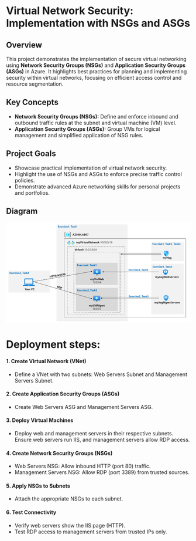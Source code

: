 # Virtual Network Security: Implementation with NSGs and ASGs

## Overview
This project demonstrates the implementation of secure virtual networking using **Network Security Groups (NSGs)** and **Application Security Groups (ASGs)** in Azure. It highlights best practices for planning and implementing security within virtual networks, focusing on efficient access control and resource segmentation.

## Key Concepts
- **Network Security Groups (NSGs):** Define and enforce inbound and outbound traffic rules at the subnet and virtual machine (VM) level.
- **Application Security Groups (ASGs):** Group VMs for logical management and simplified application of NSG rules.

## Project Goals
- Showcase practical implementation of virtual network security.
- Highlight the use of NSGs and ASGs to enforce precise traffic control policies.
- Demonstrate advanced Azure networking skills for personal projects and portfolios.

## Diagram
![Network Security Architecture](images/architecture_overview.png)

# Deployment steps:

#### 1. Create Virtual Network (VNet)
- Define a VNet with two subnets: Web Servers Subnet and Management Servers Subnet.

#### 2. Create Application Security Groups (ASGs)
- Create Web Servers ASG and Management Servers ASG.

#### 3. Deploy Virtual Machines
- Deploy web and management servers in their respective subnets. Ensure web servers run IIS, and management servers allow RDP access.

#### 4. Create Network Security Groups (NSGs)
- Web Servers NSG: Allow inbound HTTP (port 80) traffic.
- Management Servers NSG: Allow RDP (port 3389) from trusted sources.

#### 5. Apply NSGs to Subnets
- Attach the appropriate NSGs to each subnet.

#### 6. Test Connectivity
- Verify web servers show the IIS page (HTTP).
- Test RDP access to management servers from trusted IPs only.

